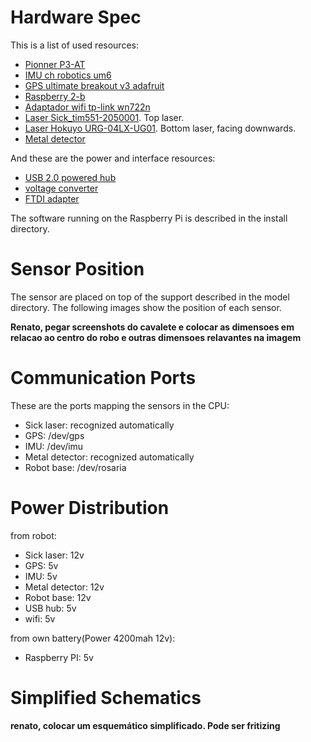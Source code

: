 # Hardware Spec

This is a list of used resources:

- [Pionner P3-AT](http://www.mobilerobots.com/ResearchRobots/P3AT.aspx)
- [IMU ch robotics um6](http://www.chrobotics.com/shop/orientation-sensor-um6)
- [GPS ultimate breakout v3 adafruit](https://www.adafruit.com/product/746)
- [Raspberry 2-b](https://www.raspberrypi.org/products/raspberry-pi-2-model-b/)
- [Adaptador wifi tp-link wn722n](http://www.tp-link.com/en/download/TL-WN722N.html)
- [Laser Sick_tim551-2050001](https://www.sick.com/us/en/detection-and-ranging-solutions/2d-laser-scanners/tim5xx/tim551-2050001/p/p343045). Top laser.
- [Laser Hokuyo URG-04LX-UG01](https://www.hokuyo-aut.jp/02sensor/07scanner/urg_04lx_ug01.html). Bottom laser, facing downwards.
- [Metal detector](https://github.com/ras-sight/metal_detector_msgs)

And these are the power and interface resources:
- [USB 2.0 powered hub](https://www.adafruit.com/products/961)
- [voltage converter]()
- [FTDI adapter]()


The software running on the Raspberry Pi is described in the install directory.

# Sensor Position

The sensor are placed on top of the support described in the model directory.
The following images show the position of each sensor.

**Renato, pegar screenshots do cavalete e colocar as dimensoes em relacao ao centro do robo
e outras dimensoes relavantes na imagem**

# Communication Ports
  These are the ports mapping the sensors in the CPU:
  - Sick laser: recognized automatically
  - GPS: /dev/gps
  - IMU: /dev/imu
  - Metal detector: recognized automatically
  - Robot base: /dev/rosaria

# Power Distribution

 from robot:
 - Sick laser: 12v
 - GPS:  5v
 - IMU:  5v
 - Metal detector: 12v
 - Robot base: 12v
 - USB hub: 5v
 - wifi: 5v

 from own battery(Power 4200mah 12v):
 - Raspberry PI: 5v

# Simplified Schematics

**renato, colocar um esquemático simplificado. Pode ser fritizing**


